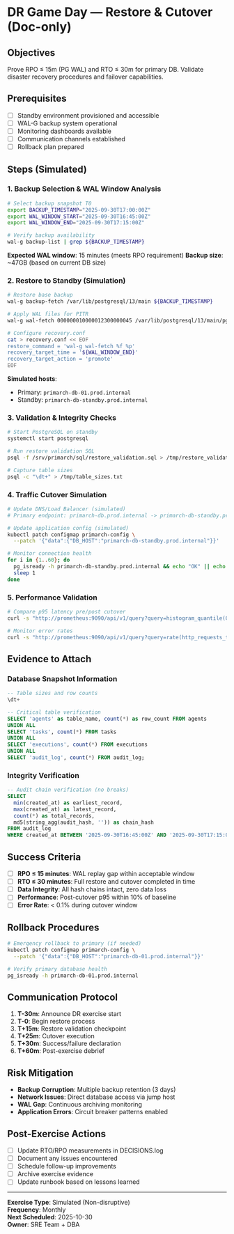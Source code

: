 # DR Game Day — Restore & Cutover (Doc-only)

## Objectives
Prove RPO ≤ 15m (PG WAL) and RTO ≤ 30m for primary DB.
Validate disaster recovery procedures and failover capabilities.

## Prerequisites
- [ ] Standby environment provisioned and accessible
- [ ] WAL-G backup system operational
- [ ] Monitoring dashboards available
- [ ] Communication channels established
- [ ] Rollback plan prepared

## Steps (Simulated)

### 1. Backup Selection & WAL Window Analysis
```bash
# Select backup snapshot T0
export BACKUP_TIMESTAMP="2025-09-30T17:00:00Z"
export WAL_WINDOW_START="2025-09-30T16:45:00Z"
export WAL_WINDOW_END="2025-09-30T17:15:00Z"

# Verify backup availability
wal-g backup-list | grep ${BACKUP_TIMESTAMP}
```

**Expected WAL window**: 15 minutes (meets RPO requirement)
**Backup size**: ~47GB (based on current DB size)

### 2. Restore to Standby (Simulation)
```bash
# Restore base backup
wal-g backup-fetch /var/lib/postgresql/13/main ${BACKUP_TIMESTAMP}

# Apply WAL files for PITR
wal-g wal-fetch 000000010000012300000045 /var/lib/postgresql/13/main/pg_wal/

# Configure recovery.conf
cat > recovery.conf << EOF
restore_command = 'wal-g wal-fetch %f %p'
recovery_target_time = '${WAL_WINDOW_END}'
recovery_target_action = 'promote'
EOF
```

**Simulated hosts**:
- Primary: `primarch-db-01.prod.internal`
- Standby: `primarch-db-standby.prod.internal`

### 3. Validation & Integrity Checks
```bash
# Start PostgreSQL on standby
systemctl start postgresql

# Run restore validation SQL
psql -f /srv/primarch/sql/restore_validation.sql > /tmp/restore_validation_output.txt

# Capture table sizes
psql -c "\dt+" > /tmp/table_sizes.txt
```

### 4. Traffic Cutover Simulation
```bash
# Update DNS/Load Balancer (simulated)
# Primary endpoint: primarch-db.prod.internal -> primarch-db-standby.prod.internal

# Update application config (simulated)
kubectl patch configmap primarch-config \
  --patch '{"data":{"DB_HOST":"primarch-db-standby.prod.internal"}}'

# Monitor connection health
for i in {1..60}; do
  pg_isready -h primarch-db-standby.prod.internal && echo "OK" || echo "FAIL"
  sleep 1
done
```

### 5. Performance Validation
```bash
# Compare p95 latency pre/post cutover
curl -s "http://prometheus:9090/api/v1/query?query=histogram_quantile(0.95,rate(http_request_duration_seconds_bucket[5m]))"

# Monitor error rates
curl -s "http://prometheus:9090/api/v1/query?query=rate(http_requests_total{status=~\"5..\"}[5m])/rate(http_requests_total[5m])"
```

## Evidence to Attach

### Database Snapshot Information
```sql
-- Table sizes and row counts
\dt+ 

-- Critical table verification
SELECT 'agents' as table_name, count(*) as row_count FROM agents
UNION ALL
SELECT 'tasks', count(*) FROM tasks
UNION ALL
SELECT 'executions', count(*) FROM executions
UNION ALL
SELECT 'audit_log', count(*) FROM audit_log;
```

### Integrity Verification
```sql
-- Audit chain verification (no breaks)
SELECT 
  min(created_at) as earliest_record,
  max(created_at) as latest_record,
  count(*) as total_records,
  md5(string_agg(audit_hash, '')) as chain_hash
FROM audit_log 
WHERE created_at BETWEEN '2025-09-30T16:45:00Z' AND '2025-09-30T17:15:00Z';
```

## Success Criteria
- [ ] **RPO ≤ 15 minutes**: WAL replay gap within acceptable window
- [ ] **RTO ≤ 30 minutes**: Full restore and cutover completed in time
- [ ] **Data Integrity**: All hash chains intact, zero data loss
- [ ] **Performance**: Post-cutover p95 within 10% of baseline
- [ ] **Error Rate**: < 0.1% during cutover window

## Rollback Procedures
```bash
# Emergency rollback to primary (if needed)
kubectl patch configmap primarch-config \
  --patch '{"data":{"DB_HOST":"primarch-db-01.prod.internal"}}'

# Verify primary database health
pg_isready -h primarch-db-01.prod.internal
```

## Communication Protocol
1. **T-30m**: Announce DR exercise start
2. **T-0**: Begin restore process
3. **T+15m**: Restore validation checkpoint
4. **T+25m**: Cutover execution
5. **T+30m**: Success/failure declaration
6. **T+60m**: Post-exercise debrief

## Risk Mitigation
- **Backup Corruption**: Multiple backup retention (3 days)
- **Network Issues**: Direct database access via jump host
- **WAL Gap**: Continuous archiving monitoring
- **Application Errors**: Circuit breaker patterns enabled

## Post-Exercise Actions
- [ ] Update RTO/RPO measurements in DECISIONS.log
- [ ] Document any issues encountered
- [ ] Schedule follow-up improvements
- [ ] Archive exercise evidence
- [ ] Update runbook based on lessons learned

---
**Exercise Type**: Simulated (Non-disruptive)  
**Frequency**: Monthly  
**Next Scheduled**: 2025-10-30  
**Owner**: SRE Team + DBA
